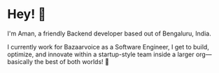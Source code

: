 # Hey! 👋
I'm Aman, a friendly Backend developer based out of Bengaluru, India.

I currently work for Bazaarvoice as a Software Engineer, I get to build, optimize, and innovate within a startup-style team inside a larger org—basically the best of both worlds! 🚀

<!---
Aman-bv/Aman-bv is a ✨ special ✨ repository because its `README.md` (this file) appears on your GitHub profile.
You can click the Preview link to take a look at your changes.
--->
